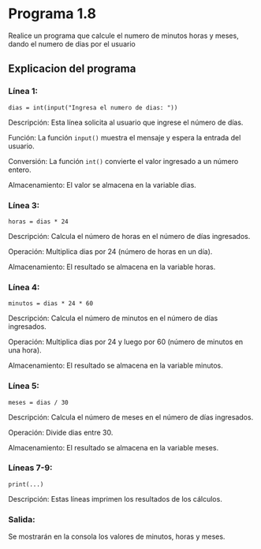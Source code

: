 # Programa 1.8 
Realice un programa que calcule el numero de minutos horas y meses, dando el numero de dias por el usuario
## Explicacion del programa 

### Línea 1: 
```
dias = int(input("Ingresa el numero de dias: "))
```
Descripción: Esta línea solicita al usuario que ingrese el número de días.

Función: La función ```input()``` muestra el mensaje y espera la entrada del usuario.

Conversión: La función ```int()``` convierte el valor ingresado a un número entero.

Almacenamiento: El valor se almacena en la variable dias.

### Línea 3: 
```
horas = dias * 24
```
Descripción: Calcula el número de horas en el número de días ingresados.

Operación: Multiplica dias por 24 (número de horas en un día).

Almacenamiento: El resultado se almacena en la variable horas.

### Línea 4: 
```
minutos = dias * 24 * 60
```
Descripción: Calcula el número de minutos en el número de días ingresados.

Operación: Multiplica dias por 24 y luego por 60 (número de minutos en una hora).

Almacenamiento: El resultado se almacena en la variable minutos.

### Línea 5: 
```
meses = dias / 30
```
Descripción: Calcula el número de meses en el número de días ingresados.

Operación: Divide dias entre 30.

Almacenamiento: El resultado se almacena en la variable meses.

### Líneas 7-9: 
```
print(...)
```
Descripción: Estas líneas imprimen los resultados de los cálculos.

### Salida: 
Se mostrarán en la consola los valores de minutos, horas y meses.
